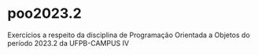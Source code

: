 # poo2023.2
Exercícios a respeito da disciplina de Programação Orientada a Objetos do período 2023.2 da UFPB-CAMPUS IV
